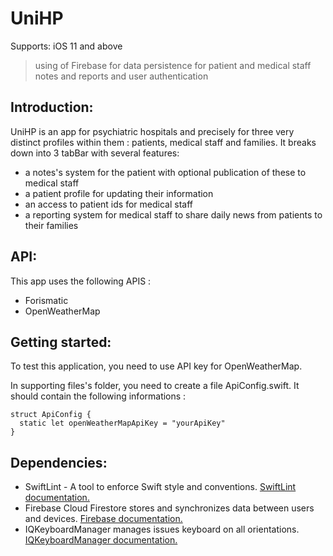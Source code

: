 # UniHP

Supports: iOS 11 and above

> using of Firebase for data persistence for patient and medical staff notes and reports and user authentication

## Introduction:

UniHP is an app for psychiatric hospitals and precisely for three very distinct profiles within them : patients, medical staff and families.
It breaks down into 3 tabBar with several features:

* a notes's system for the patient with optional publication of these to medical staff
* a patient profile for updating their information
* an access to patient ids for medical staff
* a reporting system for medical staff to share daily news from patients to their families

## API:

This app uses the following APIS :

* Forismatic
* OpenWeatherMap

## Getting started:

To test this application, you need to use API key for OpenWeatherMap.

In supporting files's folder, you need to create a file ApiConfig.swift.
It should contain the following informations :

```
struct ApiConfig {
  static let openWeatherMapApiKey = "yourApiKey"
}
```

## Dependencies:

* SwiftLint - A tool to enforce Swift style and conventions. [SwiftLint documentation.](https://github.com/realm/SwiftLint "SwiftLint documentation.")
* Firebase Cloud Firestore stores and synchronizes data between users and devices. [Firebase documentation.](https://github.com/firebase "Firebase documentation.")
* IQKeyboardManager manages issues keyboard on all orientations. [IQKeyboardManager documentation.](https://github.com/hackiftekhar/IQKeyboardManager "IQKeyboardManager documentation.")
